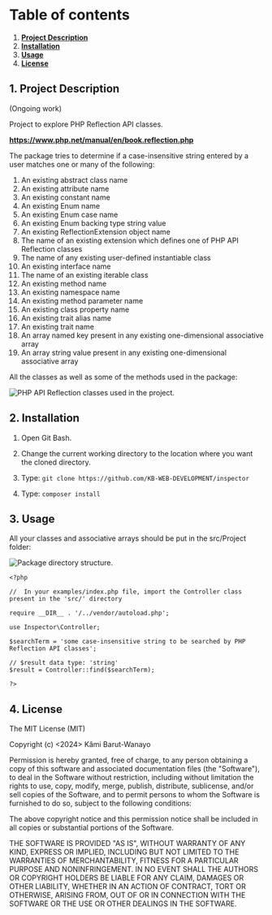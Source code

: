 # Table of contents
1. [**Project Description**](#description)
2. [**Installation**](#installation)
3. [**Usage**](#usage)
4. [**License**](#license)

## 1. Project Description <a name="description"></a>

(Ongoing work)

Project to explore PHP Reflection API classes.

**https://www.php.net/manual/en/book.reflection.php**

The package tries to determine if a case-insensitive string entered by a user matches one or many of the following: 

1. An existing abstract class name
2. An existing attribute name
3. An existing constant name
4. An existing Enum name 
5. An existing Enum case name 
6. An existing Enum backing type string value 
7. An existing ReflectionExtension object name
8. The name of an existing extension which defines one of PHP API Reflection classes
9. The name of any existing user-defined instantiable class 
10. An existing interface name 
11. The name of an existing iterable class
12. An existing method name 
13. An existing namespace name
14. An existing method parameter name 
15. An existing class property name
16. An existing trait alias name
17. An existing trait name
18. An array named key present in any existing one-dimensional associative array 
19. An array string value present in any existing one-dimensional associative array 

All the classes as well as some of the methods used in the package:

![PHP API Reflection classes used in the project.](https://i.imghippo.com/files/zoi7058iAU.png 'PHP API Reflection classes used in the project')

## 2. Installation <a name="installation"></a>

1. Open Git Bash.

2. Change the current working directory to the location where you want the cloned directory.

3. Type: `git clone https://github.com/KB-WEB-DEVELOPMENT/inspector`

4. Type: `composer install` 

## 3. Usage <a name="usage"></a>

All your classes and associative arrays should be put in the src/Project folder:

![Package directory structure.](https://i.postimg.cc/jdJGC60f/inspector-project.png 'Package directory structure')


```
<?php

//  In your examples/index.php file, import the Controller class present in the 'src/' directory

require __DIR__ . '/../vendor/autoload.php';

use Inspector\Controller;

$searchTerm = 'some case-insensitive string to be searched by PHP Reflection API classes';
		
// $result data type: 'string'
$result = Controller::find($searchTerm); 

?>
```

## 4. License <a name="license"></a>

The MIT License (MIT)

Copyright (c) <2024> Kâmi Barut-Wanayo

Permission is hereby granted, free of charge, to any person obtaining a copy
of this software and associated documentation files (the "Software"), to deal
in the Software without restriction, including without limitation the rights
to use, copy, modify, merge, publish, distribute, sublicense, and/or sell
copies of the Software, and to permit persons to whom the Software is
furnished to do so, subject to the following conditions:

The above copyright notice and this permission notice shall be included in
all copies or substantial portions of the Software.

THE SOFTWARE IS PROVIDED "AS IS", WITHOUT WARRANTY OF ANY KIND, EXPRESS OR
IMPLIED, INCLUDING BUT NOT LIMITED TO THE WARRANTIES OF MERCHANTABILITY,
FITNESS FOR A PARTICULAR PURPOSE AND NONINFRINGEMENT. IN NO EVENT SHALL THE
AUTHORS OR COPYRIGHT HOLDERS BE LIABLE FOR ANY CLAIM, DAMAGES OR OTHER
LIABILITY, WHETHER IN AN ACTION OF CONTRACT, TORT OR OTHERWISE, ARISING FROM,
OUT OF OR IN CONNECTION WITH THE SOFTWARE OR THE USE OR OTHER DEALINGS IN
THE SOFTWARE.
